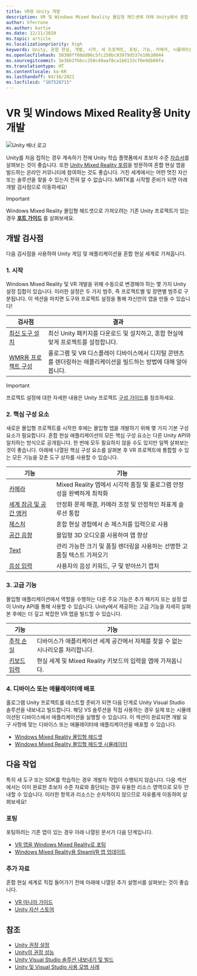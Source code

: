 ```yaml
---
title: VR용 Unity 개발
description: VR 및 Windows Mixed Reality 몰입형 헤드셋에 대해 Unity에서 혼합 현실 앱 빌드를 시작합니다.
author: hferrone
ms.author: kurtie
ms.date: 12/11/2020
ms.topic: article
ms.localizationpriority: high
keywords: Unity, 혼합 현실, 개발, 시작, 새 프로젝트, 포팅, 기능, 카메라, 시뮬레이션, 에뮬레이션, 설명서, 혼합 현실 헤드셋, windows mixed reality 헤드셋, 가상 현실 헤드셋, 가상 현실이란, 증강 현실이란, MRTK, mixed reality toolkit, 음성 입력, 위치를 찾을 수 있는 카메라, 에뮬레이터, Azure, 자습서
ms.openlocfilehash: 50300ff08dd06c5fc250bc93979d537e10b38044
ms.sourcegitcommit: 3e36b2fbbcc250c49aaf8ca1b6133cf0e9db69fa
ms.translationtype: HT
ms.contentlocale: ko-KR
ms.lasthandoff: 04/16/2021
ms.locfileid: "107528715"
---
```

# <a name="unity-development-for-vr-and-windows-mixed-reality"></a>VR 및 Windows Mixed Reality용 Unity 개발

![Unity 배너 로고](../images/unity_logo_banner.png)

Unity를 처음 접하는 경우 계속하기 전에 Unity 학습 플랫폼에서 초보자 수준 [자습서](https://unity3d.com/learn/tutorials)를 살펴보는 것이 좋습니다. 또한 [Unity Mixed Reality 포럼](https://forum.unity3d.com/forums/hololens.102/)을 방문하여 혼합 현실 앱을 빌드하는 온라인 커뮤니티에 참여하는 것도 좋습니다. 거친 세계에서는 어떤 멋진 자산 또는 솔루션을 찾을 수 있는지 전혀 알 수 없습니다. MRTK를 시작할 준비가 되면 아래 개발 검사점으로 이동하세요!

> [!IMPORTANT]
> Windows Mixed Reality 몰입형 헤드셋으로 가져오려는 기존 Unity 프로젝트가 있는 경우 **[포트 가이드](../porting-apps/porting-overview.md)** 를 살펴보세요. 

## <a name="development-checkpoints"></a>개발 검사점

다음 검사점을 사용하여 Unity 게임 및 애플리케이션을 혼합 현실 세계로 가져옵니다. 

### <a name="1-getting-started"></a>1. 시작

Windows Mixed Reality 및 VR 개발을 위해 수동으로 변경해야 하는 몇 가지 Unity 설정 집합이 있습니다. 이러한 설정은 두 가지 범주, 즉 프로젝트별 및 장면별 범주로 구분됩니다. 이 섹션을 마치면 도구와 프로젝트 설정을 통해 자신만의 앱을 만들 수 있습니다!

|  검사점  |  결과  |
| --- | --- |
| [최신 도구 설치](../install-the-tools.md) | 최신 Unity 패키지를 다운로드 및 설치하고, 혼합 현실에 맞게 프로젝트를 설정합니다. |
| [WMR용 프로젝트 구성](windows-xr-plugin.md) | 홀로그램 및 VR 디스플레이 디바이스에서 디지털 콘텐츠를 렌더링하는 애플리케이션을 빌드하는 방법에 대해 알아봅니다. |

> [!IMPORTANT]
> 프로젝트 설정에 대한 자세한 내용은 Unity 프로젝트 [구성 가이드](choosing-unity-version.md)를 참조하세요.

### <a name="2-core-building-blocks"></a>2. 핵심 구성 요소

새로운 몰입형 프로젝트를 시작한 후에는 몰입형 앱을 개발하기 위해 몇 가지 기본 구성 요소가 필요합니다. 혼합 현실 애플리케이션의 모든 핵심 구성 요소는 다른 Unity API와 일치하는 방식으로 공개됩니다. 한 번에 모두 필요하지 않을 수도 있지만 일찍 살펴보는 것이 좋습니다. 아래에 나열된 핵심 구성 요소를 살펴본 후 VR 프로젝트에 통합할 수 있는 모든 기능을 갖춘 도구 상자를 사용할 수 있습니다.

|  기능  |  기능  |
| --- | --- |
| [카메라](../unity/camera-in-unity.md) | Mixed Reality 앱에서 시각적 품질 및 홀로그램 안정성을 완벽하게 최적화 |
| [세계 잠금 및 공간 앵커](spatial-anchors-in-unity.md) | 안정화 문제 해결, 카메라 조정 및 안정적인 좌표계 솔루션 통합 || [모션 컨트롤러](../unity/motion-controllers-in-unity.md) | 혼합 현실 앱에 공간 작업 추가 |
| [제스처](../unity/gestures-in-unity.md) | 혼합 현실 경험에서 손 제스처를 입력으로 사용 |
| [공간 음향](../unity/spatial-sound-in-unity.md) | 몰입형 3D 오디오를 사용하여 앱 향상 |
| [Text](../unity/text-in-unity.md) | 관리 가능한 크기 및 품질 렌더링을 사용하는 선명한 고품질 텍스트 가져오기 |
| [음성 입력 ](../unity/voice-input-in-unity.md) | 사용자의 음성 키워드, 구 및 받아쓰기 캡처|

### <a name="3-advanced-features"></a>3. 고급 기능

몰입형 애플리케이션에서 역할을 수행하는 다른 주요 기능은 추가 패키지 또는 설정 없이 Unity API를 통해 사용할 수 있습니다. Unity에서 제공하는 고급 기능을 자세히 살펴본 후에는 더 깊고 복잡한 VR 앱을 빌드할 수 있습니다.

|  기능  |  기능  |
| --- | --- |
| [추적 손실](tracking-loss-in-unity.md) | 디바이스가 애플리케이션 세계 공간에서 자체를 찾을 수 없는 시나리오를 처리합니다. |
| [키보드 입력](keyboard-input-in-unity.md) | 현실 세계 및 Mixed Reality 키보드의 입력을 앱에 가져옵니다. |

### <a name="4-deploying-to-a-device-or-emulator"></a>4. 디바이스 또는 에뮬레이터에 배포

홀로그램 Unity 프로젝트를 테스트할 준비가 되면 다음 단계로 Unity Visual Studio 솔루션을 내보내고 빌드합니다. 해당 VS 솔루션을 직접 사용하는 경우 실제 또는 시뮬레이션된 디바이스에서 애플리케이션을 실행할 수 있습니다. 이 섹션이 완료되면 개발 요구 사항에 맞는 디바이스 또는 에뮬레이터에 애플리케이션을 배포할 수 있습니다.

* [Windows Mixed Reality 몰입형 헤드셋](../platform-capabilities-and-apis/using-visual-studio.md)
* [Windows Mixed Reality 몰입형 헤드셋 시뮬레이터](../platform-capabilities-and-apis/using-the-windows-mixed-reality-simulator.md)

## <a name="whats-next"></a>다음 작업

특히 새 도구 또는 SDK를 학습하는 경우 개발자 작업이 수행되지 않습니다. 다음 섹션에서는 이미 완료한 초보자 수준 자료와 중단되는 경우 유용한 리소스 영역으로 모두 안내할 수 있습니다. 이러한 항목과 리소스는 순차적이지 않으므로 자유롭게 이동하여 살펴보세요!

### <a name="porting"></a>포팅

포팅하려는 기존 앱이 있는 경우 아래 나열된 문서가 다음 단계입니다.

* [VR 앱을 Windows Mixed Reality로 포팅](../porting-apps/porting-guides.md?tabs=project)
* [Windows Mixed Reality용 SteamVR 앱 업데이트](../porting-apps/updating-your-steamvr-application-for-windows-mixed-reality.md)

### <a name="additional-resources"></a>추가 자료

혼합 현실 세계로 직접 들어가기 전에 아래에 나열된 추가 설명서를 살펴보는 것이 좋습니다. 

* [VR 마니아 가이드](/windows/mixed-reality/enthusiast-guide/vr-journey)
* [Unity 자산 스토어](https://assetstore.unity.com)

## <a name="see-also"></a>참조 

* [Unity 권장 설정](recommended-settings-for-unity.md)
* [Unity의 권장 성능](performance-recommendations-for-unity.md)
* [Unity Visual Studio 솔루션 내보내기 및 빌드](exporting-and-building-a-unity-visual-studio-solution.md)
* [Unity 및 Visual Studio 사용 모범 사례](best-practices-for-working-with-unity-and-visual-studio.md)
